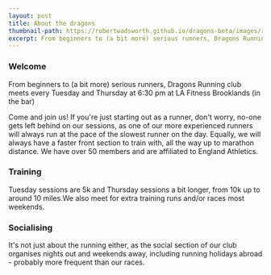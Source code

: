 ```yaml
---
layout: post
title: About the dragons
thumbnail-path: https://robertwadsworth.github.io/dragons-beta/images/runnerNine.jpg
excerpt: From beginners to (a bit more) serious runners, Dragons Running club meets every Tuesday and Thursday at 6:30 pm at LA Fitness Brooklands (in the bar)
---
```


### Welcome

From beginners to (a bit more) serious runners, Dragons Running club meets every Tuesday and Thursday at 6:30 pm at LA Fitness Brooklands (in the bar)

Come and join us! If you're just starting out as a runner, don't worry, no-one gets left behind on our sessions, as one of our more experienced runners will always run at the pace of the slowest runner on the day. Equally, we will always have a faster front section to train with, all the way up to marathon distance. We have over 50 members and are affiliated to England Athletics.

### Training

Tuesday sessions are 5k and Thursday sessions a bit longer, from 10k up to around 10 miles.We also meet for extra training runs and/or races most weekends.

### Socialising

It's not just about the running either, as the social section of our club organises nights out and weekends away, including running holidays abroad - probably more frequent than our races.
